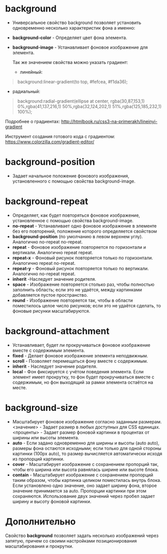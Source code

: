 background
==========
- Универсальное свойство background позволяет установить одновременно несколько характеристик фона а именно:


* __background-color__ - Определяет цвет фона элемента.
* __background-image__ - Устанавливает фоновое изображение для элемента.

  Так же значением свойства можно указать градиент:
  * линейный:
>background:linear-gradient(to top, #fefcea, #f1da36);
  * радиальный:
>background:radial-gradient(ellipse at center, rgba(30,87,153,1) 0%,rgba(41,137,216,1) 50%,rgba(32,124,202,1) 51%,rgba(125,185,232,1) 100%);

Подробнее о градиентах:
http://htmlbook.ru/css3-na-primerakh/lineinyi-gradient

Инструмент создания готового кода с градиентом:
https://www.colorzilla.com/gradient-editor/

background-position
===
 - Задает начальное положение фонового изображения, установленного с помощью свойства background-image.

background-repeat
===
 - Определяет, как будет повторяться фоновое изображение, установленное с помощью свойства background-image.
- __no-repeat__ -  Устанавливает одно фоновое изображение в элементе без его повторений, положение которого определяется свойством
- __background-position__ (по умолчанию в левом верхнем углу). Аналогично no-repeat no-repeat.
- __repeat__ - Фоновое изображение повторяется по горизонтали и вертикали. Аналогично repeat repeat.
- __repeat-x__ - Фоновый рисунок повторяется только по горизонтали. Аналогично repeat no-repeat.
- __repeat-y__ - Фоновый рисунок повторяется только по вертикали. Аналогично no-repeat repeat.
- __inherit__ -Наследует значение родителя.
- __space__ - Изображение повторяется столько раз, чтобы полностью заполнить область; если это не удаётся, между картинками добавляется пустое пространство.
- __round__ - Изображение повторяется так, чтобы в области поместилось целое число рисунков; если это не удаётся сделать, то фоновые рисунки масштабируются.

background-attachment
=======================================================
 - Устанавливает, будет ли прокручиваться фоновое изображение вместе с содержимым элемента.
- __fixed__ - Делает фоновое изображение элемента неподвижным.
- __scroll__ - Позволяет перемещаться фону вместе с содержимым.
- __inherit__ - Наследует значение родителя.
- __local__ - Фон фиксируется с учётом поведения элемента. Если элемент имеет прокрутку, то фон будет прокручиваться вместе с содержимым, но фон выходящий за рамки элемента остаётся на месте.

background-size
=======================================================
- Масштабирует фоновое изображение согласно заданным размерам.
<значение> - Задает размер в любых доступных для CSS единицах.
<проценты> - Задает размер фоновой картинки в процентах от ширины или высоты элемента.
- __auto__ - Если задано одновременно для ширины и высоты (auto auto), размеры фона остаются исходными; если только для одной стороны картинки (100px auto), то размер вычисляется автоматически исходя из пропорций картинки.
- __cover__ - Масштабирует изображение с сохранением пропорций так, чтобы его ширина или высота равнялась ширине или высоте блока.
- __contain__ - Масштабирует изображение с сохранением пропорций таким образом, чтобы картинка целиком поместилась внутрь блока.
Если установлено одно значение, оно задает ширину фона, второе значение принимается за auto. Пропорции картинки при этом сохраняются. Использование двух значений через пробел задает ширину и высоту фоновой картинки.

Дополнительно
=======================================================
Свойство __background__ позволяет задать несколько изображений через запятую,
причем со своими настройками позиционирования масштабирования и прокрутки.
